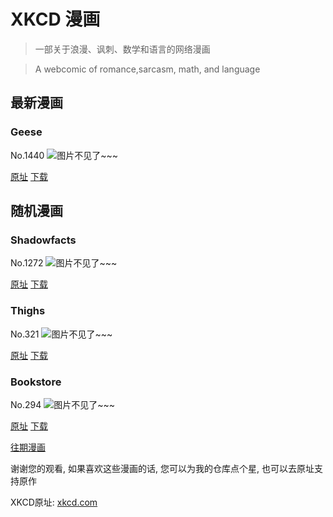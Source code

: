 # XKCD 漫画


> 一部关于浪漫、讽刺、数学和语言的网络漫画

> A webcomic of romance,sarcasm, math, and language


## 最新漫画
### Geese
No.1440
![图片不见了~~~](https://imgs.xkcd.com/comics/geese.png)

[原址](https://xkcd.com//1440) [下载](https://imgs.xkcd.com/comics/geese.png)



## 随机漫画
### Shadowfacts
No.1272
![图片不见了~~~](https://imgs.xkcd.com/comics/shadowfacts.png)

[原址](https://xkcd.com//1272) [下载](https://imgs.xkcd.com/comics/shadowfacts.png)



### Thighs
No.321
![图片不见了~~~](https://imgs.xkcd.com/comics/thighs.png)

[原址](https://xkcd.com//321) [下载](https://imgs.xkcd.com/comics/thighs.png)



### Bookstore
No.294
![图片不见了~~~](https://imgs.xkcd.com/comics/bookstore.png)

[原址](https://xkcd.com//294) [下载](https://imgs.xkcd.com/comics/bookstore.png)



[往期漫画](image/)

谢谢您的观看, 如果喜欢这些漫画的话, 
您可以为我的仓库点个星, 也可以去原址支持原作

XKCD原址: [xkcd.com](https://xkcd.com)

